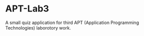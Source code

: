# APT-Lab3

A small quiz application for third APT (Application Programming Technologies) laborotory work.
